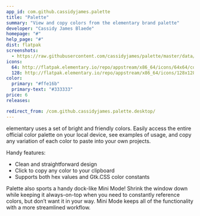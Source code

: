 ```yaml
---
app_id: com.github.cassidyjames.palette
title: "Palette"
summary: "View and copy colors from the elementary brand palette"
developer: "Cassidy James Blaede"
homepage: "#"
help_page: "#"
dist: flatpak
screenshots:
  - https://raw.githubusercontent.com/cassidyjames/palette/master/data/screenshots/screenshot.png
icons:
  64: http://flatpak.elementary.io/repo/appstream/x86_64/icons/64x64/com.github.cassidyjames.palette.png
  128: http://flatpak.elementary.io/repo/appstream/x86_64/icons/128x128/com.github.cassidyjames.palette.png
color:
  primary: "#ffe16b"
  primary-text: "#333333"
price: 6
releases:

redirect_from: /com.github.cassidyjames.palette.desktop/
---
```


<p>elementary uses a set of bright and friendly colors. Easily access the entire official color palette on your local device, see examples of usage, and copy any variation of each color to paste into your own projects.</p>
<p>Handy features:</p>
<ul>
<li>Clean and straightforward design</li>
<li>Click to copy any color to your clipboard</li>
<li>Supports both hex values and Gtk.CSS color constants</li>
</ul>
<p>Palette also sports a handy dock-like Mini Mode! Shrink the window down while keeping it always-on-top when you need to constantly reference colors, but don’t want it in your way. Mini Mode keeps all of the functionality with a more streamlined workflow.</p>
